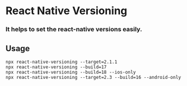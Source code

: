 # React Native Versioning

### It helps to set the react-native versions easily.

## Usage
```shell
npx react-native-versioning --target=2.1.1
npx react-native-versioning --build=17
npx react-native-versioning --build=18 --ios-only
npx react-native-versioning --target=2.3 --build=16 --android-only
```
